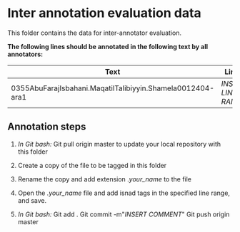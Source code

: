 # **Inter annotation evaluation data**

This folder contains the data for inter-annotator evaluation.

**The following lines should be annotated in the following text by all annotators:**

| Text | Lines |
| --- | --- |
| 0355AbuFarajIsbahani.MaqatilTalibiyyin.Shamela0012404-ara1 | *INSERT LINE RANGE* |

## **Annotation steps**

  1. *In Git bash:* Git pull origin master to update your local repository with this folder

  1. Create a copy of the file to be tagged in this folder

  1. Rename the copy and add extension .*your_name* to the file

  1. Open the *.your_name* file and add isnad tags in the specified line range, and save.

  1. *In Git bash:* Git add .
                    Git commit -m"*INSERT COMMENT*"
                    Git push origin master

